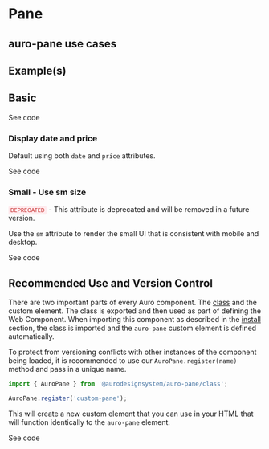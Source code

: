 <!--
The index.md file is a compiled document. No edits should be made directly to this file.
README.md is created by running `npm run build:docs`.
This file is generated based on a template fetched from `./docs/partials/index.md`
-->

# Pane

<!-- AURO-GENERATED-CONTENT:START (FILE:src=../docs/partials/description.md) -->
<!-- AURO-GENERATED-CONTENT:END -->

## auro-pane use cases

<!-- AURO-GENERATED-CONTENT:START (FILE:src=../docs/partials/useCases.md) -->
<!-- AURO-GENERATED-CONTENT:END -->

## Example(s)

## Basic

<div class="exampleWrapper">
  <!-- AURO-GENERATED-CONTENT:START (FILE:src=../apiExamples/basic.html) -->
  <!-- AURO-GENERATED-CONTENT:END -->
</div>

<auro-accordion alignRight>
  <span slot="trigger">See code</span>

<!-- AURO-GENERATED-CONTENT:START (CODE:src=../apiExamples/basic.html) -->
<!-- AURO-GENERATED-CONTENT:END -->

</auro-accordion>

### Display date and price

Default using both `date` and `price` attributes.

<div class="exampleWrapper">
  <!-- AURO-GENERATED-CONTENT:START (FILE:src=../apiExamples/dateAndPrice.html) -->
  <!-- AURO-GENERATED-CONTENT:END -->
</div>

<auro-accordion alignRight>
  <span slot="trigger">See code</span>

<!-- AURO-GENERATED-CONTENT:START (CODE:src=../apiExamples/dateAndPrice.html) -->
<!-- AURO-GENERATED-CONTENT:END -->

</auro-accordion>

### Small - Use sm size

<span style="background-color: #ffebee; color: #c62828; padding: 2px 4px; border-radius: 3px; font-size: 0.75em;">DEPRECATED</span> - This attribute is deprecated and will be removed in a future version.

Use the `sm` attribute to render the small UI that is consistent with mobile and desktop.

<div class="exampleWrapper">
  <!-- AURO-GENERATED-CONTENT:START (FILE:src=../apiExamples/small.html) -->
  <!-- AURO-GENERATED-CONTENT:END -->
</div>

<auro-accordion alignRight>
  <span slot="trigger">See code</span>

<!-- AURO-GENERATED-CONTENT:START (CODE:src=../apiExamples/small.html) -->
<!-- AURO-GENERATED-CONTENT:END -->

</auro-accordion>

## Recommended Use and Version Control

There are two important parts of every Auro component. The <a href="https://developer.mozilla.org/en-US/docs/Web/JavaScript/Reference/Classes">class</a> and the custom element. The class is exported and then used as part of defining the Web Component. When importing this component as described in the <a href="#install">install</a> section, the class is imported and the `auro-pane` custom element is defined automatically.

To protect from versioning conflicts with other instances of the component being loaded, it is recommended to use our `AuroPane.register(name)` method and pass in a unique name.

```js
import { AuroPane } from '@aurodesignsystem/auro-pane/class';

AuroPane.register('custom-pane');
```

This will create a new custom element that you can use in your HTML that will function identically to the `auro-pane` element.

<div class="exampleWrapper">
  <!-- AURO-GENERATED-CONTENT:START (FILE:src=../apiExamples/customRegistration.html) -->
  <!-- AURO-GENERATED-CONTENT:END -->
</div>

<auro-accordion alignRight>
  <span slot="trigger">See code</span>

<!-- AURO-GENERATED-CONTENT:START (CODE:src=../apiExamples/customRegistration.html) -->
<!-- AURO-GENERATED-CONTENT:END -->

</auro-accordion>
